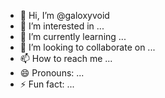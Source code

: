 - 👋 Hi, I’m @galoxyvoid
- 👀 I’m interested in ...
- 🌱 I’m currently learning ...
- 💞️ I’m looking to collaborate on ...
- 📫 How to reach me ...
- 😄 Pronouns: ...
- ⚡ Fun fact: ...

<!---
galoxyvoid/galoxyvoid is a ✨ special ✨ repository because its `README.md` (this file) appears on your GitHub profile.
You can click the Preview link to take a look at your changes.
--->

